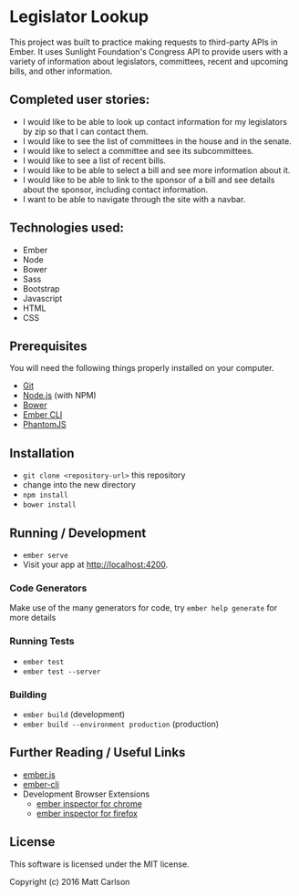 # Legislator Lookup

This project was built to practice making requests to third-party APIs in Ember. It uses Sunlight Foundation's Congress API to provide users with a variety of information about legislators, committees, recent and upcoming bills, and other information.

## Completed user stories:

* I would like to be able to look up contact information for my legislators by zip so that I can contact them.
* I would like to see the list of committees in the house and in the senate.
* I would like to select a committee and see its subcommittees.
* I would like to see a list of recent bills.
* I would like to be able to select a bill and see more information about it.
* I would like to be able to link to the sponsor of a bill and see details about the sponsor, including contact information. 
* I want to be able to navigate through the site with a navbar.

## Technologies used:

* Ember
* Node
* Bower
* Sass
* Bootstrap
* Javascript
* HTML
* CSS

## Prerequisites

You will need the following things properly installed on your computer.

* [Git](http://git-scm.com/)
* [Node.js](http://nodejs.org/) (with NPM)
* [Bower](http://bower.io/)
* [Ember CLI](http://ember-cli.com/)
* [PhantomJS](http://phantomjs.org/)

## Installation

* `git clone <repository-url>` this repository
* change into the new directory
* `npm install`
* `bower install`

## Running / Development

* `ember serve`
* Visit your app at [http://localhost:4200](http://localhost:4200).

### Code Generators

Make use of the many generators for code, try `ember help generate` for more details

### Running Tests

* `ember test`
* `ember test --server`

### Building

* `ember build` (development)
* `ember build --environment production` (production)


## Further Reading / Useful Links

* [ember.js](http://emberjs.com/)
* [ember-cli](http://ember-cli.com/)
* Development Browser Extensions
  * [ember inspector for chrome](https://chrome.google.com/webstore/detail/ember-inspector/bmdblncegkenkacieihfhpjfppoconhi)
  * [ember inspector for firefox](https://addons.mozilla.org/en-US/firefox/addon/ember-inspector/)

## License

This software is licensed under the MIT license.

Copyright (c) 2016 Matt Carlson

